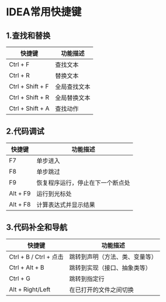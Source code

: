# IDEA常用快捷键

## 1.查找和替换

| 快捷键           | 功能描述     |
| ---------------- | ------------ |
| Ctrl + F         | 查找文本     |
| Ctrl + R         | 替换文本     |
| Ctrl + Shift + F | 全局查找文本 |
| Ctrl + Shift + R | 全局替换文本 |
| Ctrl + Shift + A | 查找动作     |

## 2.代码调试

| 快捷键   | 功能描述                         |
| -------- | -------------------------------- |
| F7       | 单步进入                         |
| F8       | 单步跳过                         |
| F9       | 恢复程序运行，停止在下一个断点处 |
| Alt + F9 | 运行到光标处                     |
| Alt + F8 | 计算表达式并显示结果             |

## 3.代码补全和导航

| 快捷键                 | 功能描述                       |
| ---------------------- | ------------------------------ |
| Ctrl + B / Ctrl + 点击 | 跳转到声明（方法、类、变量等） |
| Ctrl + Alt + B         | 跳转到实现（接口、抽象类等）   |
| Ctrl + G               | 跳转到指定行                   |
| Alt + Right/Left       | 在已打开的文件之间切换         |



